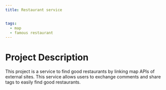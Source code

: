 ```yaml
---
title: Restaurant service


tags:
  - map
  - famous restaurant
---
```

# Project Description
 This project is a service to find good restaurants by linking map APIs of external sites. This service allows users to exchange comments and share tags to easily find good restaurants.

